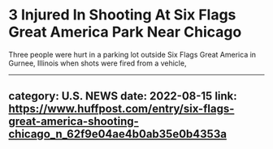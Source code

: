 # 3 Injured In Shooting At Six Flags Great America Park Near Chicago

Three people were hurt in a parking lot outside Six Flags Great America in Gurnee, Illinois when shots were fired from a vehicle,

---
category: U.S. NEWS
date: 2022-08-15
link: https://www.huffpost.com/entry/six-flags-great-america-shooting-chicago_n_62f9e04ae4b0ab35e0b4353a
---
